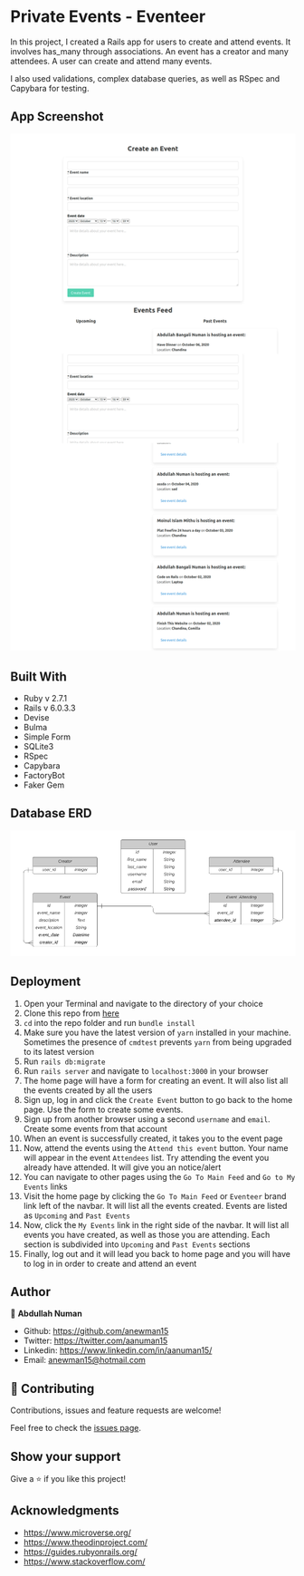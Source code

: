 # Private Events - Eventeer

In this project, I created a Rails app for users to create and attend events. It involves has_many through associations. An event has a creator and many attendees. A user can create and attend many events.

I also used validations, complex database queries, as well as RSpec and Capybara for testing.

## App Screenshot
![app screenshot](./app-screenshot.png)

## Built With

* Ruby v 2.7.1
* Rails v 6.0.3.3
* Devise
* Bulma
* Simple Form
* SQLite3
* RSpec
* Capybara
* FactoryBot
* Faker Gem

## Database ERD
![Entity Relational Diagram](./erd.png)



## Deployment

1. Open your Terminal and navigate to the directory of your choice
2. Clone this repo from [here](https://github.com/anewman15/private-events)
3. `cd` into the repo folder and run `bundle install`
4. Make sure you have the latest version of `yarn` installed in your machine. Sometimes the presence of `cmdtest` prevents `yarn` from being upgraded to its latest version
5. Run `rails db:migrate`
6. Run `rails server` and navigate to `localhost:3000` in your browser
7. The home page will have a form for creating an event. It will also list all the events created by all the users
8. Sign up, log in and click the `Create Event` button to go back to the home page. Use the form to create some events.
9. Sign up from another browser using a second `username` and `email`. Create some events from that account
10. When an event is successfully created, it takes you to the event page
11. Now, attend the events using the `Attend this event` button. Your name will appear in the event `Attendees` list. Try attending the event you already have attended. It will give you an notice/alert
12. You can navigate to other pages using the `Go To Main Feed` and `Go to My Events` links
13. Visit the home page by clicking the `Go To Main Feed` or `Eventeer` brand link left of the navbar. It will list all the events created. Events are listed as `Upcoming` and `Past Events`
14. Now, click the `My Events` link in the right side of the navbar. It will list all events you have created, as well as those you are attending. Each section is subdivided into `Upcoming` and `Past Events` sections
15. Finally, log out and it will lead you back to home page and you will have to log in in order to create and attend an event


## Author
👤 **Abdullah Numan**

- Github:   https://github.com/anewman15
- Twitter:  https://twitter.com/aanuman15
- Linkedin: https://www.linkedin.com/in/aanuman15/
- Email:    anewman15@hotmail.com

## 🤝 Contributing

Contributions, issues and feature requests are welcome!

Feel free to check the [issues page](https://github.com/anewman15/private-events/issues/).

## Show your support

Give a ⭐️ if you like this project!


## Acknowledgments

- https://www.microverse.org/
- https://www.theodinproject.com/
- https://guides.rubyonrails.org/
- https://www.stackoverflow.com/
